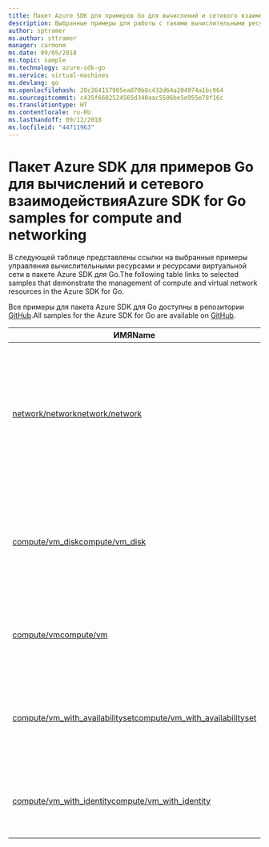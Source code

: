 ```yaml
---
title: Пакет Azure SDK для примеров Go для вычислений и сетевого взаимодействия
description: Выбранные примеры для работы с такими вычислительными ресурсами, как виртуальные машины и виртуальные сети, с помощью пакета Azure SDK для Go.
author: sptramer
ms.author: sttramer
manager: carmonm
ms.date: 09/05/2018
ms.topic: sample
ms.technology: azure-sdk-go
ms.service: virtual-machines
ms.devlang: go
ms.openlocfilehash: 20c264157905ea870b8c432d64a204974a1bc964
ms.sourcegitcommit: c435f6602524565d340aac5506be5e955e78f16c
ms.translationtype: HT
ms.contentlocale: ru-RU
ms.lasthandoff: 09/12/2018
ms.locfileid: "44711963"
---
```

# <a name="azure-sdk-for-go-samples-for-compute-and-networking"></a><span data-ttu-id="33e7c-103">Пакет Azure SDK для примеров Go для вычислений и сетевого взаимодействия</span><span class="sxs-lookup"><span data-stu-id="33e7c-103">Azure SDK for Go samples for compute and networking</span></span>

<span data-ttu-id="33e7c-104">В следующей таблице представлены ссылки на выбранные примеры управления вычислительными ресурсами и ресурсами виртуальной сети в пакете Azure SDK для Go.</span><span class="sxs-lookup"><span data-stu-id="33e7c-104">The following table links to selected samples that demonstrate the management of compute and virtual network resources in the Azure SDK for Go.</span></span>

<span data-ttu-id="33e7c-105">Все примеры для пакета Azure SDK для Go доступны в репозитории [GitHub](https://github.com/Azure-Samples/azure-sdk-for-go-samples).</span><span class="sxs-lookup"><span data-stu-id="33e7c-105">All samples for the Azure SDK for Go are available on [GitHub](https://github.com/Azure-Samples/azure-sdk-for-go-samples).</span></span>

| <span data-ttu-id="33e7c-106">ИМЯ</span><span class="sxs-lookup"><span data-stu-id="33e7c-106">Name</span></span> | <span data-ttu-id="33e7c-107">ОПИСАНИЕ</span><span class="sxs-lookup"><span data-stu-id="33e7c-107">Description</span></span> |
|------|-------------|
| [<span data-ttu-id="33e7c-108">network/network</span><span class="sxs-lookup"><span data-stu-id="33e7c-108">network/network</span></span>](https://github.com/Azure-Samples/azure-sdk-for-go-samples/blob/master/network/network.go) | <span data-ttu-id="33e7c-109">Создание, обновление и удаление сетевых ресурсов, включая виртуальные сети, подсети и группы безопасности сети, а также выполнение запросов к ним.</span><span class="sxs-lookup"><span data-stu-id="33e7c-109">Create, update, delete, and query network resources including virtual networks, subnets, and network security groups.</span></span> |
| [<span data-ttu-id="33e7c-110">compute/vm_disk</span><span class="sxs-lookup"><span data-stu-id="33e7c-110">compute/vm_disk</span></span>](https://github.com/Azure-Samples/azure-sdk-for-go-samples/blob/master/compute/vm_disk.go) | <span data-ttu-id="33e7c-111">Создание, присоединение, отсоединение, обновление и шифрование дисков данных для виртуальной машины.</span><span class="sxs-lookup"><span data-stu-id="33e7c-111">Create, attach, detach, update, and encrypt data disks for a VM.</span></span> |
| [<span data-ttu-id="33e7c-112">compute/vm</span><span class="sxs-lookup"><span data-stu-id="33e7c-112">compute/vm</span></span>](https://github.com/Azure-Samples/azure-sdk-for-go-samples/blob/master/compute/vm.go) | <span data-ttu-id="33e7c-113">Создание, удаление, деактивация и администрирование виртуальных машин.</span><span class="sxs-lookup"><span data-stu-id="33e7c-113">Create, update, deactivate, and manage VMs.</span></span> |
| [<span data-ttu-id="33e7c-114">compute/vm_with_availabilityset</span><span class="sxs-lookup"><span data-stu-id="33e7c-114">compute/vm_with_availabilityset</span></span>](https://github.com/Azure-Samples/azure-sdk-for-go-samples/blob/master/compute/vm_with_availabilityset.go) | <span data-ttu-id="33e7c-115">Создание групп доступности и подсистем балансировки нагрузки для виртуальных машин.</span><span class="sxs-lookup"><span data-stu-id="33e7c-115">Create availability sets and load balancers for VMs.</span></span> |
| [<span data-ttu-id="33e7c-116">compute/vm_with_identity</span><span class="sxs-lookup"><span data-stu-id="33e7c-116">compute/vm_with_identity</span></span>](https://github.com/Azure-Samples/azure-sdk-for-go-samples/blob/master/compute/vm_with_identity.go) | <span data-ttu-id="33e7c-117">Создание и изменение управляемых удостоверений для ресурсов Azure.</span><span class="sxs-lookup"><span data-stu-id="33e7c-117">Create and modify managed identities for Azure resources.</span></span> | 
